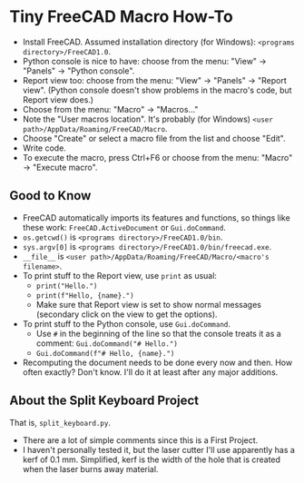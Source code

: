 # Tiny FreeCAD Macro How-To

- Install FreeCAD. Assumed installation directory (for Windows): `<programs directory>/FreeCAD1.0`.
- Python console is nice to have: choose from the menu: "View" → "Panels" → "Python console".
- Report view too: choose from the menu: "View" → "Panels" → "Report view". (Python console doesn't show problems in the macro's code, but Report view does.)
- Choose from the menu: "Macro" → "Macros..."
- Note the "User macros location". It's probably (for Windows) `<user path>/AppData/Roaming/FreeCAD/Macro`.
- Choose "Create" or select a macro file from the list and choose "Edit".
- Write code.
- To execute the macro, press Ctrl+F6 or choose from the menu: "Macro" → "Execute macro".

## Good to Know

- FreeCAD automatically imports its features and functions, so things like these work: `FreeCAD.ActiveDocument` or `Gui.doCommand`.
- `os.getcwd()` is `<programs directory>/FreeCAD1.0/bin`.
- `sys.argv[0]` is `<programs directory>/FreeCAD1.0/bin/freecad.exe`.
- `__file__` is `<user path>/AppData/Roaming/FreeCAD/Macro/<macro's filename>`.
- To print stuff to the Report view, use `print` as usual:
  - `print("Hello.")`
  - `print(f"Hello, {name}.")`
  - Make sure that Report view is set to show normal messages (secondary click on the view to get the options).
- To print stuff to the Python console, use `Gui.doCommand`.
  - Use `#` in the beginning of the line so that the console treats it as a comment: `Gui.doCommand("# Hello.")`
  - `Gui.doCommand(f"# Hello, {name}.")`
- Recomputing the document needs to be done every now and then. How often exactly? Don't know. I'll do it at least after any major additions.

## About the Split Keyboard Project

That is, `split_keyboard.py`.

- There are a lot of simple comments since this is a First Project.
- I haven't personally tested it, but the laser cutter I'll use apparently has a kerf of 0.1 mm. Simplified, kerf is the width of the hole that is created when the laser burns away material.
